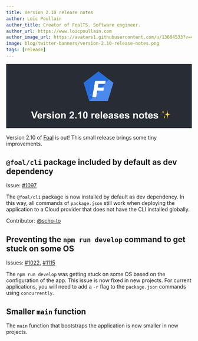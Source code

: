 ```yaml
---
title: Version 2.10 release notes
author: Loïc Poullain
author_title: Creator of FoalTS. Software engineer.
author_url: https://www.loicpoullain.com
author_image_url: https://avatars1.githubusercontent.com/u/13604533?v=4
image: blog/twitter-banners/version-2.10-release-notes.png
tags: [release]
---
```


![Banner](./assets/version-2.10-is-here/banner.png)

Version 2.10 of [Foal](https://foalts.org/) is out! This small release brings some tiny improvements.

<!--truncate-->

## `@foal/cli` package included by default as dev dependency

Issue: [#1097](https://github.com/FoalTS/foal/issues/1097)

The `@foal/cli` package is now installed by default as dev dependency. In this way, all commands of `package.json` still work when deploying the application to a Cloud provider that does not have the CLI installed globally.

Contributor: [@scho-to](https://github.com/scho-to/)

## Preventing the `npm run develop` command to get stuck on some OS

Issues: [#1022](https://github.com/FoalTS/foal/issues/1022), [#1115](https://github.com/FoalTS/foal/issues/1115)

The `npm run develop` was getting stuck on some OS based on the configuration of the app. This issue is now fixed in new projects. For current applications, you will need to add a `-r` flag to the `package.json` commands using `concurrently`.

## Smaller `main` function

The `main` function that bootstraps the application is now smaller in new projects.
